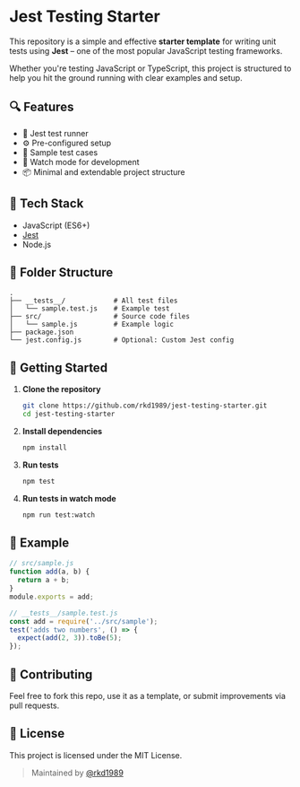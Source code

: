 # Jest Testing Starter

This repository is a simple and effective **starter template** for writing unit tests using **Jest** – one of the most popular JavaScript testing frameworks.

Whether you're testing JavaScript or TypeScript, this project is structured to help you hit the ground running with clear examples and setup.

## 🔍 Features

- 🧪 Jest test runner
- ⚙️ Pre-configured setup
- 📝 Sample test cases
- 🔁 Watch mode for development
- 📦 Minimal and extendable project structure

## 🧰 Tech Stack

- JavaScript (ES6+)
- [Jest](https://jestjs.io/)
- Node.js

## 📁 Folder Structure

```
.
├── __tests__/            # All test files
│   └── sample.test.js    # Example test
├── src/                  # Source code files
│   └── sample.js         # Example logic
├── package.json
└── jest.config.js        # Optional: Custom Jest config
```

## 🚀 Getting Started

1. **Clone the repository**
   ```bash
   git clone https://github.com/rkd1989/jest-testing-starter.git
   cd jest-testing-starter
   ```

2. **Install dependencies**
   ```bash
   npm install
   ```

3. **Run tests**
   ```bash
   npm test
   ```

4. **Run tests in watch mode**
   ```bash
   npm run test:watch
   ```

## 🧪 Example

```js
// src/sample.js
function add(a, b) {
  return a + b;
}
module.exports = add;

// __tests__/sample.test.js
const add = require('../src/sample');
test('adds two numbers', () => {
  expect(add(2, 3)).toBe(5);
});
```

## 🤝 Contributing

Feel free to fork this repo, use it as a template, or submit improvements via pull requests.

## 📄 License

This project is licensed under the MIT License.

> Maintained by [@rkd1989](https://github.com/rkd1989)
